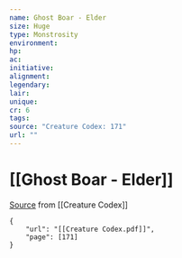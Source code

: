 ```yaml
---
name: Ghost Boar - Elder
size: Huge
type: Monstrosity
environment: 
hp: 
ac: 
initiative: 
alignment: 
legendary: 
lair: 
unique: 
cr: 6
tags: 
source: "Creature Codex: 171"
url: ""
---
```

# [[Ghost Boar - Elder]]

[Source](zotero://open-pdf/library/items/NTNKJRHG?page=171) from [[Creature Codex]]

```pdf
{
	"url": "[[Creature Codex.pdf]]",
	"page": [171]
}
```

